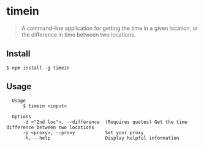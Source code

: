 # timein

> A command-line application for getting the time in a given location, or the difference in time between two locations.

## Install

```console
$ npm install -g timein
```

## Usage
```
  Usage
      $ timein <input>

  Options
      -d <"2nd loc">, --difference  (Requires quotes) Get the time difference between two locations    
      -p <proxy>, --proxy           Set your proxy
      -h, --help                    Display helpful information
```
